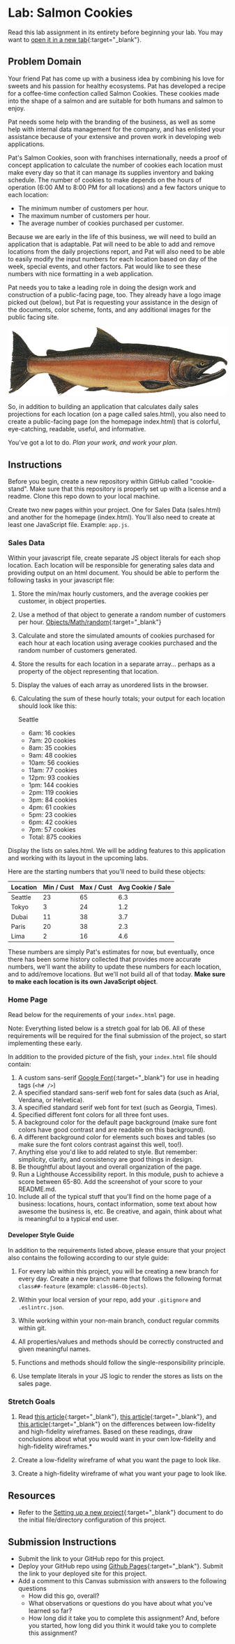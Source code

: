 # Lab: Salmon Cookies

Read this lab assignment in its entirety before beginning your lab. You may want to [open it in a new tab](https://codefellows.github.io/code-201-guide/curriculum/class-06/lab/){:target="_blank"}.

## Problem Domain

Your friend Pat has come up with a business idea by combining his love for sweets and his passion for healthy ecosystems. Pat has developed a recipe for a coffee-time confection called Salmon Cookies. These cookies made into the shape of a salmon and are suitable for both humans and salmon to enjoy.

Pat needs some help with the branding of the business, as well as some help with internal data management for the company, and has enlisted your assistance because of your extensive and proven work in developing web applications.

Pat's Salmon Cookies, soon with franchises internationally, needs a proof of concept application to calculate the number of cookies each location must make every day so that it can manage its supplies inventory and baking schedule. The number of cookies to make depends on the hours of operation (6:00 AM to 8:00 PM for all locations) and a few factors unique to each location:

- The minimum number of customers per hour.
- The maximum number of customers per hour.
- The average number of cookies purchased per customer.

Because we are early in the life of this business, we will need to build an application that is adaptable. Pat will need to be able to add and remove locations from the daily projections report, and Pat will also need to be able to easily modify the input numbers for each location based on day of the week, special events, and other factors. Pat would like to see these numbers with nice formatting in a web application.

Pat needs you to take a leading role in doing the design work and construction of a public-facing page, too. They already have a logo image picked out (below), but Pat is requesting your assistance in the design of the documents, color scheme, fonts, and any additional images for the public facing site.

![A salmon](./assets/salmon.png)

So, in addition to building an application that calculates daily sales projections for each location (on a page called sales.html), you also need to create a public-facing page (on the homepage index.html) that is colorful, eye-catching, readable, useful, and informative.

You've got a lot to do.
*Plan your work, and work your plan*.

## Instructions

Before you begin, create a new repository within GitHub called "cookie-stand". Make sure that this repository is properly set up with a license and a readme. Clone this repo down to your local machine.

Create two new pages within your project. One for Sales Data (sales.html) and another for the homepage (index.html).  You'll also need to create at least one JavaScript file. Example: `app.js`.

### Sales Data

Within your javascript file, create separate JS object literals for each shop location.  Each location will be responsible for generating sales data and providing output on an html document.  You should be able to perform the following tasks in your javascript file:

1. Store the min/max hourly customers, and the average cookies per customer, in object properties.
1. Use a method of that object to generate a random number of customers per hour. [Objects/Math/random](https://developer.mozilla.org/en-US/docs/Web/JavaScript/Reference/Global_Objects/Math/random){:target="_blank"}
1. Calculate and store the simulated amounts of cookies purchased for each hour at each location using average cookies purchased and the random number of customers generated.
1. Store the results for each location in a separate array... perhaps as a property of the object representing that location.
1. Display the values of each array as unordered lists in the browser.
1. Calculating the sum of these hourly totals; your output for each location should look like this:

    Seattle
    - 6am: 16 cookies
    - 7am: 20 cookies
    - 8am: 35 cookies
    - 9am: 48 cookies
    - 10am: 56 cookies
    - 11am: 77 cookies
    - 12pm: 93 cookies
    - 1pm: 144 cookies
    - 2pm: 119 cookies
    - 3pm: 84 cookies
    - 4pm: 61 cookies
    - 5pm: 23 cookies
    - 6pm: 42 cookies
    - 7pm: 57 cookies
    - Total: 875 cookies

Display the lists on sales.html. We will be adding features to this application and working with its layout in the upcoming labs.

Here are the starting numbers that you'll need to build these objects:

Location        | Min / Cust | Max / Cust | Avg Cookie / Sale
----------------|------------|------------|-------------------
Seattle      |      23    |     65     |        6.3
Tokyo  |      3     |     24     |        1.2
Dubai     |      11    |     38     |        3.7
Paris |      20    |     38     |        2.3
Lima            |      2     |     16     |        4.6

These numbers are simply Pat's estimates for now, but eventually, once there has been some history collected that provides more accurate numbers, we'll want the ability to update these numbers for each location, and to add/remove locations. But we'll not build all of that today. **Make sure to make each location is its own JavaScript object**.

### Home Page

Read below for the requirements of your `index.html` page.

Note: Everything listed below is a stretch goal for lab 06. All of these requirements will be required for the final submission of the project, so start implementing these early.

In addition to the provided picture of the fish, your `index.html` file should contain:

1. A custom sans-serif [Google Font](https://fonts.google.com/){:target="_blank"} for use in heading tags (`<h# />`)
1. A specified standard sans-serif web font for sales data (such as Arial, Verdana, or Helvetica).
1. A specified standard serif web font for text (such as Georgia, Times).
1. Specified different font colors for all three font uses.
1. A background color for the default page background (make sure font colors have good contrast and are readable on this background).
1. A different background color for elements such boxes and tables (so make sure the font colors contrast against this well, too!).
1. Anything else you'd like to add related to style. But remember: simplicity, clarity,  and consistency are good things in design.
1. Be thoughtful about layout and overall organization of the page.
1. Run a Lighthouse Accessibility report. In this module, push to achieve a score between 65-80. Add the screenshot of your score to your README.md.
1. Include all of the typical stuff that you'll find on the home page of a business: locations, hours, contact information, some text about how awesome the business is, etc. Be creative, and again, think about what is meaningful to a typical end user.

#### Developer Style Guide

In addition to the requirements listed above, please ensure that your project also contains the following according to our style guide:

1. For every lab within this project, you will be creating a new branch for every day. Create a new branch name that follows the following format `class##-feature` (example: `class06-Objects`).

1. Within your local version of your repo, add your `.gitignore` and `.eslintrc.json`.

1. While working within your non-main branch, conduct regular commits within git.

1. All properties/values and methods should be correctly constructed and given meaningful names.

1. Functions and methods should follow the single-responsibility principle.

1. Use template literals in your JS logic to render the stores as lists on the sales page.

### Stretch Goals

1. Read [this article](https://steadfastcreative.com/low-fidelity-vs-high-fidelity-wireframes/){:target="_blank"}, [this article](https://mentormate.com/blog/low-fidelity-wireframes-vs-high-fidelity-wireframes/){:target="_blank"}, and [this article](https://www.justinmind.com/blog/low-fidelity-vs-high-fidelity-wireframing-is-paper-dead/){:target="_blank"} on the differences between low-fidelity and high-fidelity wireframes. Based on these readings, draw conclusions about what you would want in your own low-fidelity and high-fidelity wireframes.*

1. Create a low-fidelity wireframe of what you want the page to look like.

1. Create a high-fidelity wireframe of what you want your page to look like.

## Resources

- Refer to the [Setting up a new project](../../class-02/project-setup){:target="_blank"} document to do the initial file/directory configuration of this project.

## Submission Instructions

- Submit the link to your GitHub repo for this project.
- Deploy your GitHub repo using [Github Pages](https://docs.github.com/en/pages/getting-started-with-github-pages/creating-a-github-pages-site#creating-your-site){:target="_blank"}. Submit the link to your deployed site for this project.
- Add a comment to this Canvas submission with answers to the following questions
  - How did this go, overall?
  - What observations or questions do you have about what you've learned so far?
  - How long did it take you to complete this assignment? And, before you started, how long did you think it would take you to complete this assignment?
